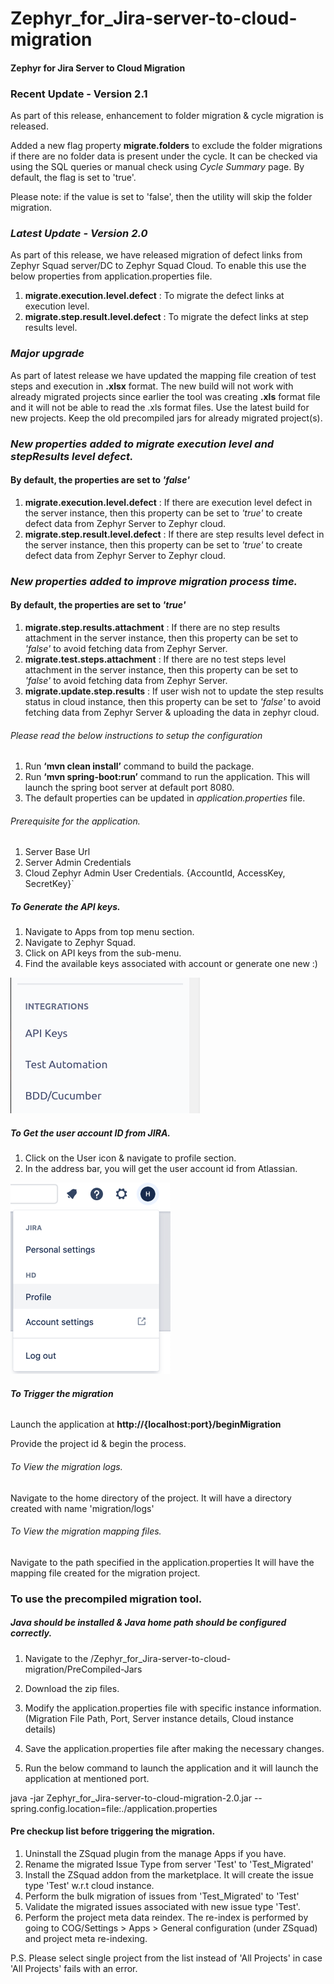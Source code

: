# Zephyr_for_Jira-server-to-cloud-migration
#### Zephyr for Jira Server to Cloud Migration

### Recent Update - Version 2.1
As part of this release, enhancement to folder migration & cycle migration is released.

Added a new flag property <b>migrate.folders</b> to exclude the folder migrations if there are no folder data is present 
under the cycle.  It can be checked via using the SQL queries or manual check using <i>Cycle Summary</i> page.
By default, the flag is set to 'true'.

Please note: if the value is set to 'false', then the utility will skip the folder migration.  

### <i>Latest Update - Version 2.0</i>
As part of this release, we have released migration of defect links from Zephyr Squad server/DC to Zephyr Squad Cloud.
To enable this use the below properties from application.properties file.
1. <b>migrate.execution.level.defect</b> : To migrate the defect links at execution level.
2. <b>migrate.step.result.level.defect</b> : To migrate the defect links at step results level.

### <i>Major upgrade</i>
As part of latest release we have updated the mapping file creation of test steps and execution in <b>.xlsx</b> format.
The new build will not work with already migrated projects since earlier the tool was creating <b>.xls</b> format file and it
will not be able to read the .xls format files.
Use the latest build for new projects.
Keep the old precompiled jars for already migrated project(s).

### <i>New properties added to migrate execution level and stepResults level defect.</i>
#### By default, the properties are set to <i>'false'</i>
1. <b>migrate.execution.level.defect</b> : If there are execution level defect in the server instance, then this property
   can be set to <i>'true'</i> to create defect data from Zephyr Server to Zephyr cloud.
2. <b>migrate.step.result.level.defect</b> : If there are step results level defect in the server instance, then this property
   can be set to <i>'true'</i> to create defect data from Zephyr Server to Zephyr cloud.

### <i>New properties added to improve migration process time.</i>
#### By default, the properties are set to <i>'true'</i>
1. <b>migrate.step.results.attachment</b> : If there are no step results attachment in the server instance, then this property 
can be set to <i>'false'</i> to avoid fetching data from Zephyr Server.
2. <b>migrate.test.steps.attachment</b> : If there are no test steps level attachment in the server instance, then this property 
can be set to <i>'false'</i> to avoid fetching data from Zephyr Server.
3. <b>migrate.update.step.results</b> : If user wish not to update the step results status in cloud instance, then this property 
can be set to <i>'false'</i> to avoid fetching data from Zephyr Server & uploading the data in zephyr cloud.

###### Please read the below instructions to setup the configuration
1. Run <b>‘mvn clean install’</b> command to build the package.
2. Run <b>‘mvn spring-boot:run’</b> command to run the application. 
This will launch the spring boot server at default port 8080.
3. The default properties can be updated in <i>application.properties</i> file.

###### Prerequisite for the application.
1) Server Base Url
2) Server Admin Credentials
3) Cloud Zephyr Admin User Credentials.
{AccountId, AccessKey, SecretKey}`

##### To Generate the API keys.
1. Navigate to Apps from top menu section.
2. Navigate to Zephyr Squad.
3. Click on API keys from the sub-menu.
4. Find the available keys associated with account or generate one new :)

![API-Keys.png](API-Keys.png)

##### To Get the user account ID from JIRA.
1. Click on the User icon & navigate to profile section.
2. In the address bar, you will get the user account id from Atlassian.

![img_1.png](img_1.png)

###### **To Trigger the migration**

Launch the application at <b>http://{localhost:port}/beginMigration</b>   

Provide the project id & begin the process.

###### To View the migration logs.

Navigate to the home directory of the project. It will have a directory created with name 'migration/logs'

###### To View the migration mapping files. 
Navigate to the path specified in the application.properties
It will have the mapping file created for the migration project.

### To use the precompiled migration tool.
##### Java should be installed & Java home path should be configured correctly.

1. Navigate to the /Zephyr_for_Jira-server-to-cloud-migration/PreCompiled-Jars
2. Download the zip files.
3. Modify the application.properties file with specific instance information.
   (Migration File Path, Port, Server instance details, Cloud instance details)
    
4. Save the application.properties file after making the necessary changes.
5. Run the below command to launch the application and it will launch the application at mentioned port.

java -jar Zephyr_for_Jira-server-to-cloud-migration-2.0.jar --spring.config.location=file:./application.properties

#### Pre checkup list before triggering the migration. ####
1. Uninstall the ZSquad plugin from the manage Apps if you have.
2. Rename the migrated Issue Type from server 'Test' to 'Test_Migrated'
3. Install the ZSquad addon from the marketplace. It will create the issue type 'Test' w.r.t cloud instance.
4. Perform the bulk migration of issues from 'Test_Migrated' to 'Test'
5. Validate the migrated issues associated with new issue type 'Test'.
6. Perform the project meta data reindex. The re-index is performed by going to COG/Settings > Apps > General configuration (under ZSquad) 
and project meta re-indexing.

P.S. Please select single project from the list instead of 'All Projects' in case 'All Projects' fails with an error.
   


